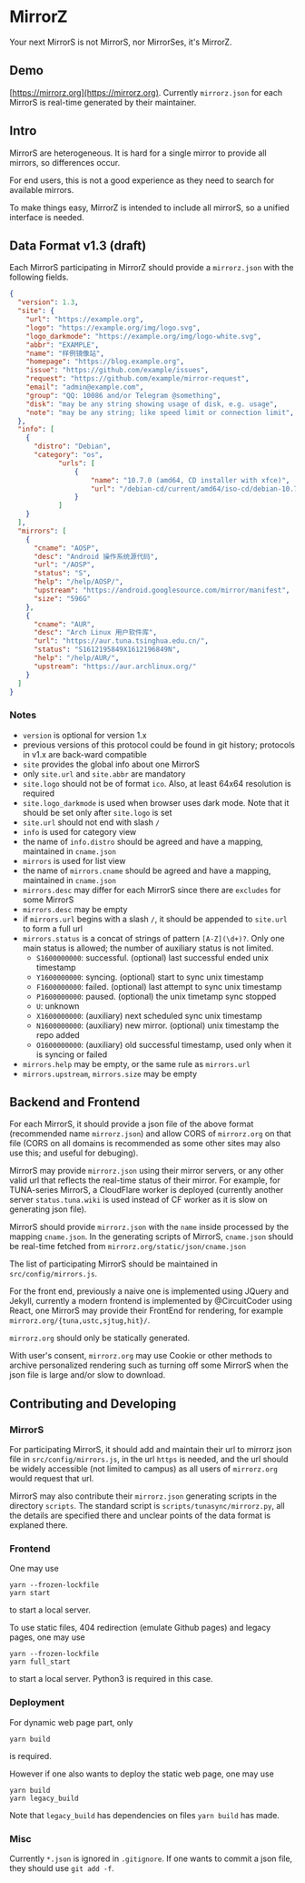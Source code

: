 # MirrorZ

Your next MirrorS is not MirrorS, nor MirrorSes, it's MirrorZ.

## Demo

[https://mirrorz.org](https://mirrorz.org). Currently `mirrorz.json` for each MirrorS is real-time generated by their maintainer.

## Intro

MirrorS are heterogeneous. It is hard for a single mirror to provide all mirrors, so differences occur.

For end users, this is not a good experience as they need to search for available mirrors.

To make things easy, MirrorZ is intended to include all mirrorS, so a unified interface is needed.

## Data Format v1.3 (draft)

Each MirrorS participating in MirrorZ should provide a `mirrorz.json` with the following fields.

```json
{
  "version": 1.3,
  "site": {
    "url": "https://example.org",
    "logo": "https://example.org/img/logo.svg",
    "logo_darkmode": "https://example.org/img/logo-white.svg",
    "abbr": "EXAMPLE",
    "name": "样例镜像站",
    "homepage": "https://blog.example.org",
    "issue": "https://github.com/example/issues",
    "request": "https://github.com/example/mirror-request",
    "email": "admin@example.com",
    "group": "QQ: 10086 and/or Telegram @something",
    "disk": "may be any string showing usage of disk, e.g. usage",
    "note": "may be any string; like speed limit or connection limit",
  },
  "info": [
    {
      "distro": "Debian",
      "category": "os",
            "urls": [
                {
                    "name": "10.7.0 (amd64, CD installer with xfce)",
                    "url": "/debian-cd/current/amd64/iso-cd/debian-10.7.0-amd64-xfce-CD-1.iso"
                }
            ]
    }
  ],
  "mirrors": [
    {
      "cname": "AOSP",
      "desc": "Android 操作系统源代码",
      "url": "/AOSP",
      "status": "S",
      "help": "/help/AOSP/",
      "upstream": "https://android.googlesource.com/mirror/manifest",
      "size": "596G"
    },
    {
      "cname": "AUR",
      "desc": "Arch Linux 用户软件库",
      "url": "https://aur.tuna.tsinghua.edu.cn/",
      "status": "S1612195849X1612196849N",
      "help": "/help/AUR/",
      "upstream": "https://aur.archlinux.org/"
    }
  ]
}
```

### Notes

* `version` is optional for version 1.x
* previous versions of this protocol could be found in git history; protocols in v1.x are back-ward compatible
* `site` provides the global info about one MirrorS
* only `site.url` and `site.abbr` are mandatory
* `site.logo` should not be of format `ico`. Also, at least 64x64 resolution is required
* `site.logo_darkmode` is used when browser uses dark mode. Note that it should be set only after `site.logo` is set
* `site.url` should not end with slash `/`
* `info` is used for category view
* the name of `info.distro` should be agreed and have a mapping, maintained in `cname.json`
* `mirrors` is used for list view
* the name of `mirrors.cname` should be agreed and have a mapping, maintained in `cname.json`
* `mirrors.desc` may differ for each MirrorS since there are `excludes` for some MirrorS
* `mirrors.desc` may be empty
* if `mirrors.url` begins with a slash `/`, it should be appended to `site.url` to form a full url
* `mirrors.status` is a concat of strings of pattern `[A-Z](\d+)?`. Only one main status is allowed; the number of auxiliary status is not limited.
  - `S1600000000`: successful. (optional) last successful ended unix timestamp
  - `Y1600000000`: syncing. (optional) start to sync unix timestamp
  - `F1600000000`: failed. (optional) last attempt to sync unix timestamp
  - `P1600000000`: paused. (optional) the unix timetamp sync stopped
  - `U`: unknown
  - `X1600000000`: (auxiliary) next scheduled sync unix timestamp
  - `N1600000000`: (auxiliary) new mirror. (optional) unix timestamp the repo added
  - `O1600000000`: (auxiliary) old successful timestamp, used only when it is syncing or failed
* `mirrors.help` may be empty, or the same rule as `mirrors.url`
* `mirrors.upstream`, `mirrors.size` may be empty

## Backend and Frontend

For each MirrorS, it should provide a json file of the above format (recommended name `mirrorz.json`) and allow CORS of `mirrorz.org` on that file (CORS on all domains is recommended as some other sites may also use this; and useful for debuging).

MirrorS may provide `mirrorz.json` using their mirror servers, or any other valid url that reflects the real-time status of their mirror. For example, for TUNA-series MirrorS, a CloudFlare worker is deployed (currently another server `status.tuna.wiki` is used instead of CF worker as it is slow on generating json file).

MirrorS should provide `mirrorz.json` with the `name` inside processed by the mapping `cname.json`. In the generating scripts of MirrorS, `cname.json` should be real-time fetched from `mirrorz.org/static/json/cname.json`

The list of participating MirrorS should be maintained in `src/config/mirrors.js`.

For the front end, previously a naive one is implemented using JQuery and Jekyll, currently a modern frontend is implemented by @CircuitCoder using React, one MirrorS may provide their FrontEnd for rendering, for example `mirrorz.org/{tuna,ustc,sjtug,hit}/`.

`mirrorz.org` should only be statically generated.

With user's consent, `mirrorz.org` may use Cookie or other methods to archive personalized rendering such as turning off some MirrorS when the json file is large and/or slow to download.

## Contributing and Developing

### MirrorS

For participating MirrorS, it should add and maintain their url to mirrorz json file in `src/config/mirrors.js`, in the url `https` is needed, and the url should be widely accessible (not limited to campus) as all users of `mirrorz.org` would request that url.

MirrorS may also contribute their `mirrorz.json` generating scripts in the directory `scripts`. The standard script is `scripts/tunasync/mirrorz.py`, all the details are specified there and unclear points of the data format is explaned there.

### Frontend

One may use

```
yarn --frozen-lockfile
yarn start
```

to start a local server.

To use static files, 404 redirection (emulate Github pages) and legacy pages, one may use

```
yarn --frozen-lockfile
yarn full_start
```

to start a local server. Python3 is required in this case.

### Deployment

For dynamic web page part, only

```
yarn build
```

is required.

However if one also wants to deploy the static web page, one may use

```
yarn build
yarn legacy_build
```

Note that `legacy_build` has dependencies on files `yarn build` has made.

### Misc

Currently `*.json` is ignored in `.gitignore`. If one wants to commit a json file, they should use `git add -f`.

<!--
 vim: ts=2 sts=2 sw=2
-->
